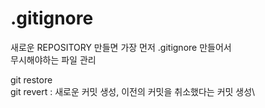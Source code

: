 # .gitignore
새로운 REPOSITORY 만들면 가장 먼저 .gitignore 만들어서\
무시해야하는 파일 관리

git restore\
git revert : 새로운 커밋 생성, 이전의 커밋을 취소했다는 커밋 생성\